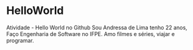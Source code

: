# HelloWorld
Atividade - Hello World no Github
Sou Andressa de Lima tenho 22 anos, Faço Engenharia de Software no IFPE.
Amo filmes e séries, viajar e programar.
